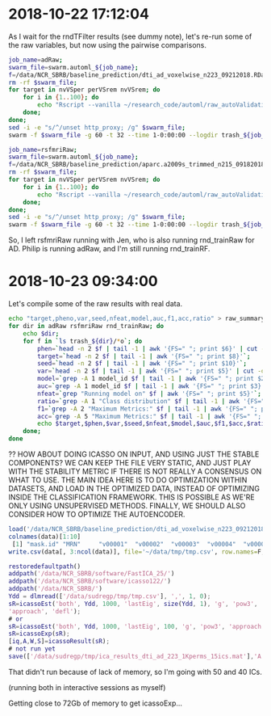 # 2018-10-22 17:12:04

As I wait for the rndTFilter results (see dummy note), let's re-run some of the
raw variables, but now using the pairwise comparisons. 

```bash
job_name=adRaw;
swarm_file=swarm.automl_${job_name};
f=/data/NCR_SBRB/baseline_prediction/dti_ad_voxelwise_n223_09212018.RData.gz;
rm -rf $swarm_file;
for target in nvVSper perVSrem nvVSrem; do
    for i in {1..100}; do
        echo "Rscript --vanilla ~/research_code/automl/raw_autoValidation.R $f /data/NCR_SBRB/baseline_prediction/long_clin_0918.csv ${target} /data/NCR_SBRB/baseline_prediction/models_test_raw/${USER} $RANDOM" >> $swarm_file;
    done;
done;
sed -i -e "s/^/unset http_proxy; /g" $swarm_file;
swarm -f $swarm_file -g 60 -t 32 --time 1-0:00:00 --logdir trash_${job_name} --job-name ${job_name} -m R --gres=lscratch:10;
```

```bash
job_name=rsfmriRaw;
swarm_file=swarm.automl_${job_name};
f=/data/NCR_SBRB/baseline_prediction/aparc.a2009s_trimmed_n215_09182018.RData.gz;
rm -rf $swarm_file;
for target in nvVSper perVSrem nvVSrem; do
    for i in {1..100}; do
        echo "Rscript --vanilla ~/research_code/automl/raw_autoValidation.R $f /data/NCR_SBRB/baseline_prediction/long_clin_0918.csv ${target} /data/NCR_SBRB/baseline_prediction/models_test_raw/${USER} $RANDOM" >> $swarm_file;
    done;
done;
sed -i -e "s/^/unset http_proxy; /g" $swarm_file;
swarm -f $swarm_file -g 60 -t 32 --time 1-0:00:00 --logdir trash_${job_name} --job-name ${job_name} -m R --gres=lscratch:10;
```

So, I left rsfmriRaw running with Jen, who is also running rnd_trainRaw for AD.
Philip is running adRaw, and I'm still running rnd_trainRF.

# 2018-10-23 09:34:00

Let's compile some of the raw results with real data.

```bash
echo "target,pheno,var,seed,nfeat,model,auc,f1,acc,ratio" > raw_summary.csv;
for dir in adRaw rsfmriRaw rnd_trainRaw; do
    echo $dir;
    for f in `ls trash_${dir}/*o`; do
        phen=`head -n 2 $f | tail -1 | awk '{FS=" "; print $6}' | cut -d"/" -f 5`;
        target=`head -n 2 $f | tail -1 | awk '{FS=" "; print $8}'`;
        seed=`head -n 2 $f | tail -1 | awk '{FS=" "; print $10}'`;
        var=`head -n 2 $f | tail -1 | awk '{FS=" "; print $5}' | cut -d"/" -f 4 | sed -e "s/\.R//g"`;
        model=`grep -A 1 model_id $f | tail -1 | awk '{FS=" "; print $2}' | cut -d"_" -f 1`;
        auc=`grep -A 1 model_id $f | tail -1 | awk '{FS=" "; print $3}'`;
        nfeat=`grep "Running model on" $f | awk '{FS=" "; print $5}'`;
        ratio=`grep -A 1 "Class distribution" $f | tail -1 | awk '{FS=" "; {for (i=2; i<=NF; i++) printf $i ";"}}'`;
        f1=`grep -A 2 "Maximum Metrics:" $f | tail -1 | awk '{FS=" "; print $5}'`;
        acc=`grep -A 5 "Maximum Metrics:" $f | tail -1 | awk '{FS=" "; print $5}'`;
        echo $target,$phen,$var,$seed,$nfeat,$model,$auc,$f1,$acc,$ratio >> raw_summary.csv;
    done;
done
```

?? HOW ABOUT DOING ICASSO ON INPUT, AND USING JUST THE STABLE COMPONENTS? WE CAN
KEEP THE FILE VERY STATIC, AND JUST PLAY WITH THE STABILITY METRIC IF THERE IS
NOT REALLY A CONSENSUS ON WHAT TO USE. THE MAIN IDEA HERE IS TO DO OPTIMIZATION
WITHIN DATASETS, AND LOAD IN THE OPTIMIZED DATA, INSTEAD OF OPTIMIZING INSIDE
THE CLASSIFICATION FRAMEWORK. THIS IS POSSIBLE AS WE'RE ONLY USING UNSUPERVISED
METHODS. FINALLY, WE SHOULD ALSO CONSIDER HOW TO OPTIMIZE THE AUTOENCODER.

```r
load('/data/NCR_SBRB/baseline_prediction/dti_ad_voxelwise_n223_09212018.RData.gz')
colnames(data)[1:10]
 [1] "mask.id" "MRN"     "v00001"  "v00002"  "v00003"  "v00004"  "v00005"  "v00006"  "v00007"  "v00008" 
write.csv(data[, 3:ncol(data)], file='~/data/tmp/tmp.csv', row.names=F, col.names=F) 
```

```matlab
restoredefaultpath()
addpath('/data/NCR_SBRB/software/FastICA_25/')
addpath('/data/NCR_SBRB/software/icasso122/')
addpath('/data/NCR_SBRB/')
Ydd = dlmread(['/data/sudregp/tmp/tmp.csv'], ',', 1, 0);
sR=icassoEst('both', Ydd, 1000, 'lastEig', size(Ydd, 1), 'g', 'pow3',
'approach', 'defl');
# or
sR=icassoEst('both', Ydd, 1000, 'lastEig', 100, 'g', 'pow3', 'approach', 'defl');
sR=icassoExp(sR);
[iq,A,W,S]=icassoResult(sR);
# not run yet
save(['/data/sudregp/tmp/ica_results_dti_ad_223_1Kperms_15ics.mat'],'A','S','W','iq','sR','-v7.3')
```

That didn't run because of lack of memory, so I'm going with 50 and 40 ICs.

(running both in interactive sessions as myself)

Getting close to 72Gb of memory to get icassoExp...

